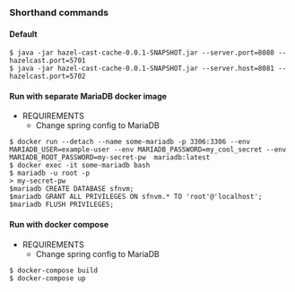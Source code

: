 ### Shorthand commands

#### Default
```shell
$ java -jar hazel-cast-cache-0.0.1-SNAPSHOT.jar --server.port=8080 --hazelcast.port=5701
$ java -jar hazel-cast-cache-0.0.1-SNAPSHOT.jar --server.host=8081 --hazelcast.port=5702
```

#### Run with separate MariaDB docker image

- REQUIREMENTS
    - Change spring config to MariaDB

```shell
$ docker run --detach --name some-mariadb -p 3306:3306 --env MARIADB_USER=example-user --env MARIADB_PASSWORD=my_cool_secret --env MARIADB_ROOT_PASSWORD=my-secret-pw  mariadb:latest
$ docker exec -it some-mariadb bash
$ mariadb -u root -p
> my-secret-pw
$mariadb CREATE DATABASE sfnvm;
$mariadb GRANT ALL PRIVILEGES ON sfnvm.* TO 'root'@'localhost';
$mariadb FLUSH PRIVILEGES;
```

#### Run with docker compose

- REQUIREMENTS
    - Change spring config to MariaDB

```shell
$ docker-compose build
$ docker-compose up
```